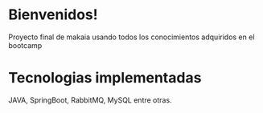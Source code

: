 
# Bienvenidos!
Proyecto final de makaia usando todos los conocimientos adquiridos en el bootcamp
# Tecnologias implementadas
JAVA, SpringBoot, RabbitMQ, MySQL entre otras.
